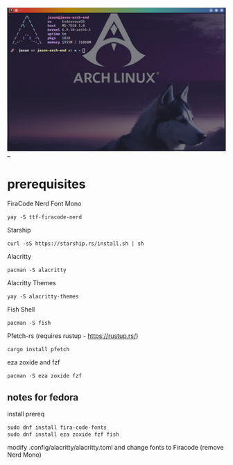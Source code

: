 ![image](Screenshot_20240804_154227.png) – 


# prerequisites

FiraCode Nerd Font Mono

```
yay -S ttf-firacode-nerd
```

Starship

```
curl -sS https://starship.rs/install.sh | sh
```

Alacritty

```
pacman -S alacritty
```

Alacritty Themes

```
yay -S alacritty-themes
```

Fish Shell

```
pacman -S fish
```

Pfetch-rs (requires rustup - https://rustup.rs/)

```
cargo install pfetch
```

eza zoxide and fzf

```
pacman -S eza zoxide fzf
```

## notes for fedora

install prereq

```
sudo dnf install fira-code-fonts
sudo dnf install eza zoxide fzf fish
```

modify .config/alacritty/alacritty.toml and change fonts to Firacode (remove Nerd Mono)
